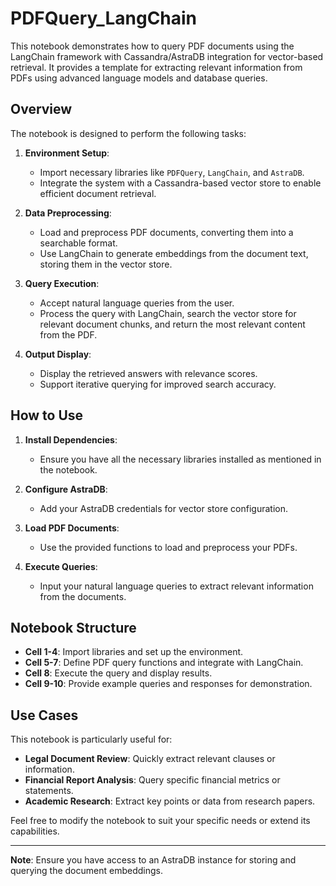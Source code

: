 # PDFQuery_LangChain

This notebook demonstrates how to query PDF documents using the LangChain framework with Cassandra/AstraDB integration for vector-based retrieval. It provides a template for extracting relevant information from PDFs using advanced language models and database queries.

## Overview

The notebook is designed to perform the following tasks:

1. **Environment Setup**:
   - Import necessary libraries like `PDFQuery`, `LangChain`, and `AstraDB`.
   - Integrate the system with a Cassandra-based vector store to enable efficient document retrieval.

2. **Data Preprocessing**:
   - Load and preprocess PDF documents, converting them into a searchable format.
   - Use LangChain to generate embeddings from the document text, storing them in the vector store.

3. **Query Execution**:
   - Accept natural language queries from the user.
   - Process the query with LangChain, search the vector store for relevant document chunks, and return the most relevant content from the PDF.

4. **Output Display**:
   - Display the retrieved answers with relevance scores.
   - Support iterative querying for improved search accuracy.

## How to Use

1. **Install Dependencies**:
   - Ensure you have all the necessary libraries installed as mentioned in the notebook.

2. **Configure AstraDB**:
   - Add your AstraDB credentials for vector store configuration.

3. **Load PDF Documents**:
   - Use the provided functions to load and preprocess your PDFs.

4. **Execute Queries**:
   - Input your natural language queries to extract relevant information from the documents.

## Notebook Structure

- **Cell 1-4**: Import libraries and set up the environment.
- **Cell 5-7**: Define PDF query functions and integrate with LangChain.
- **Cell 8**: Execute the query and display results.
- **Cell 9-10**: Provide example queries and responses for demonstration.

## Use Cases

This notebook is particularly useful for:

- **Legal Document Review**: Quickly extract relevant clauses or information.
- **Financial Report Analysis**: Query specific financial metrics or statements.
- **Academic Research**: Extract key points or data from research papers.

Feel free to modify the notebook to suit your specific needs or extend its capabilities.

---

**Note**: Ensure you have access to an AstraDB instance for storing and querying the document embeddings.


